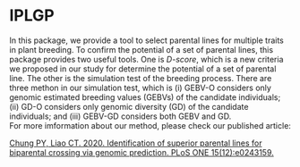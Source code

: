 # IPLGP

In this package, we provide a tool to select parental lines for multiple traits in plant breeding. To confirm the potential of a set of parental lines, this package provides two useful tools. One is *D-score*, which is a new criteria we proposed in our study for determine the potential of a set of parental line. The other is the simulation test of the breeding process. There are three methon in our simulation test, which is (i) GEBV-O considers only genomic estimated breeding values (GEBVs) of the candidate individuals; (ii) GD-O considers only genomic diversity (GD) of the candidate individuals; and (iii) GEBV-GD considers both GEBV and GD.   
For more imformation about our method, please check our published article:  
  
[Chung PY, Liao CT. 2020. Identification of superior parental lines for biparental crossing via genomic prediction. PLoS ONE 15(12):e0243159.](https://journals.plos.org/plosone/article/authors?id=10.1371/journal.pone.0243159)
